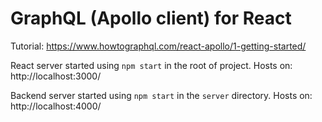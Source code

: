 # GraphQL (Apollo client) for React

Tutorial: https://www.howtographql.com/react-apollo/1-getting-started/

React server started using ```npm start``` in the root of project. Hosts on: http://localhost:3000/

Backend server started using ```npm start``` in the ```server``` directory. Hosts on: http://localhost:4000/